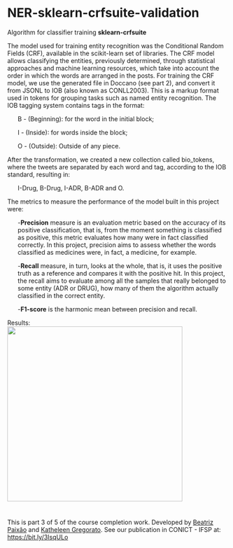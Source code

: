 # NER-sklearn-crfsuite-validation
 Algorithm for classifier training **sklearn-crfsuite**
 
<p>The model used for training entity recognition was the Conditional Random Fields (CRF), available in the scikit-learn set of libraries. The CRF model allows classifying the entities, previously determined, through statistical approaches and machine learning resources, which take into account the order in which the words are arranged in the posts.
For training the CRF model, we use the generated file in Doccano (see part 2), and convert it from JSONL to IOB (also known as CONLL2003).
This is a markup format used in tokens for grouping tasks such as named entity recognition.
The IOB tagging system contains tags in the format: 
<ul>B - (Beginning): for the word in the initial block;</ul>
<ul>I - (Inside): for words inside the block; </ul>
<ul>O - (Outside): Outside of any piece.</ul>
<p>

<p>After the transformation, we created a new collection called bio_tokens, where the tweets are separated by each word and tag, according to the IOB standard, resulting in: 
 <ul>I-Drug, B-Drug, I-ADR, B-ADR and O.</ul>
</p>

<p>The metrics to measure the performance of the model built in this project were:
<ul>-<strong>Precision</strong> measure is an evaluation metric based on the accuracy of its positive classification, that is, from the moment something is classified as positive, this metric evaluates how many were in fact classified correctly. In this project, precision aims to assess whether the words classified as medicines were, in fact, a medicine, for example.</ul>
<ul>-<strong>Recall</strong> measure, in turn, looks at the whole, that is, it uses the positive truth as a reference and compares it with the positive hit. In this project, the recall aims to evaluate among all the samples that really belonged to some entity (ADR or DRUG), how many of them the algorithm actually classified in the correct entity.</ul>
<ul>-<strong>F1-score</strong> is the harmonic mean between precision and recall.</ul>
</p>

<p>Results:<br>
<img align="center" width='400px' src='https://user-images.githubusercontent.com/55667496/149041360-bcf3640d-dd47-415b-b21e-df586dabcf0d.png'></p>
 
#
This is part 3 of 5 of the course completion work. Developed by <a href="https://github.com/bpaixao">Beatriz Paixão</a> and <a href="https://github.com/katheleen-gregorato">Katheleen Gregorato</a>. See our publication in CONICT - IFSP at: https://bit.ly/3IsqULo
